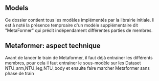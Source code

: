 ## Models   

Ce dossier contient tous les modèles implémentés par la librairie initiale.
Il est à noté la présence temproaire d'un modèle supplémentaire dit "MetaFormer" qui prédit indépendament différentes parties de membres.

## Metaformer: aspect technique
Avant de lancer le train de Metaformer, il faut déjà entrainer les différents membres, pour cela il faut entrainer le  sous-modèle sur les Dataset NTU_arm,NTU_leg,NTU_body et ensuite faire marcher Metaformer sans phase de train 